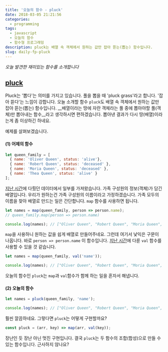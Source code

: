 ```yaml
---
title: '오늘의 함수 - pluck'
date: 2018-03-05 21:21:56
categories:
  - programming
tags:
  - javascript
  - 오늘의 함수
  - 함수형 프로그래밍
description: pluck는 배열 속 객체에서 원하는 값만 잡아 뜯는(뽑는) 함수입니다.
slug: daily-fp-pluck
---
```

_오늘 발견한 재미있는 함수를 소개합니다_

## [pluck](https://marpple.github.io/partial.js/docs/#pluck)

Pluck는 '뽑다'는 의미를 가지고 있습니다. 풀을 뽑을 때 'pluck grass'라고 합니다. '잡아 뜯다'는 느낌이 강합니다. 오늘 소개할 함수 `pluck`도 배열 속 객체에서 원하는 값만 잡아 뜯는(뽑는) 함수입니다. __배열이라는 땅에 자란 객체라는 풀 중에 뽑아야할 풀(객체)만 뽑아내는 함수__라고 생각하시면 편하겠습니다. 뽑아낸 결과가 다시 땅(배열)이라는게 좀 이상하긴 하네요.

예제를 살펴보겠습니다.

#### (1) 어제의 함수

```javascript
let queen_family = [
  { name: 'Oliver Queen', status: 'alive'},
  { name: 'Robert Queen', status: 'deceased' },
  { name: 'Moria Queen', status: 'deceased' },
  { name: 'Thea Queen', status: 'alive' }
];
```

[지난 시간](/programming/javascript-daily-function-18/)에 다뤘던 데이터에서 일부를 가져왔습니다. 가족 구성원의 정보(객체)가 담긴 배열입니다. 우리가 원하는건 가족 구성원의 이름이라고 가정하겠습니다. 가족 모두의 이름을 찾아 배열로 만드는 일은 간단합니다. `map` 함수를 사용하면 됩니다.

```javascript
let names = map(queen_family, person => person.name);
// queen_family.map(person => person.name)

console.log(names); // ["Oliver Queen", "Robert Queen", "Moria Queen", "Thea Queen"]
```

`map`을 사용하니 원하는 값을 쉽게 배열로 만들어주네요. 그런데 여기서 낯익은 구문이 나옵니다. 바로 `person => person.name` 이 함수입니다. [지난 시간](/programming/javascript-daily-function-18/)에 다룬 `val` 함수를 사용할 수 있을 것 같습니다.

```javascript
let names = map(queen_family, val('name'));

console.log(names); // ["Oliver Queen", "Robert Queen", "Moria Queen", "Thea Queen"]
```

오늘의 함수인 `pluck`는 `map`과 `val`함수가 함께 하는 일을 혼자서 해냅니다.


#### (2) 오늘의 함수

```javascript
let names = pluck(queen_family, 'name');

console.log(names); // ["Oliver Queen", "Robert Queen", "Moria Queen", "Thea Queen"]
```

훨씬 깔끔하네요. 그렇다면 `pluck`는 어떻게 구현할까요?

```javascript
const pluck = (arr, key) => map(arr, val(key));
```

장난인 듯 장난 아닌 멋진 구현입니다. 결국 `pluck`는 두 함수의 조합(합성)으로 만들 수 있는 함수입니다. 근사하지 않나요?
